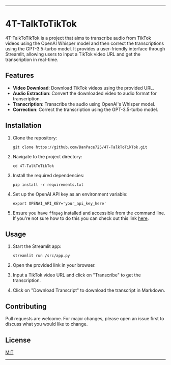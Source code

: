 
---

# 4T-TalkToTikTok

4T-TalkToTikTok is a project that aims to transcribe audio from TikTok videos using the OpenAI Whisper model and then correct the transcriptions using the GPT-3.5-turbo model. It provides a user-friendly interface through Streamlit, allowing users to input a TikTok video URL and get the transcription in real-time.

## Features

- **Video Download**: Download TikTok videos using the provided URL.
- **Audio Extraction**: Convert the downloaded video to audio format for transcription.
- **Transcription**: Transcribe the audio using OpenAI's Whisper model.
- **Correction**: Correct the transcription using the GPT-3.5-turbo model.

## Installation

1. Clone the repository:
   ```
   git clone https://github.com/DanPace725/4T-TalkToTikTok.git
   ```

2. Navigate to the project directory:
   ```
   cd 4T-TalkToTikTok
   ```

3. Install the required dependencies:
   ```
   pip install -r requirements.txt
   ```

4. Set up the OpenAI API key as an environment variable:
   ```
   export OPENAI_API_KEY='your_api_key_here'
   ```

5. Ensure you have `ffmpeg` installed and accessible from the command line. If you're not sure how to do this you can check out this link [here](https://www.geeksforgeeks.org/how-to-install-ffmpeg-on-windows/). 

## Usage

1. Start the Streamlit app:
   ```
   streamlit run /src/app.py
   ```

2. Open the provided link in your browser.

3. Input a TikTok video URL and click on "Transcribe" to get the transcription.

4. Click on "Download Transcript" to download the transcript in Markdown.

## Contributing

Pull requests are welcome. For major changes, please open an issue first to discuss what you would like to change.

## License

[MIT](https://choosealicense.com/licenses/mit/)

---
